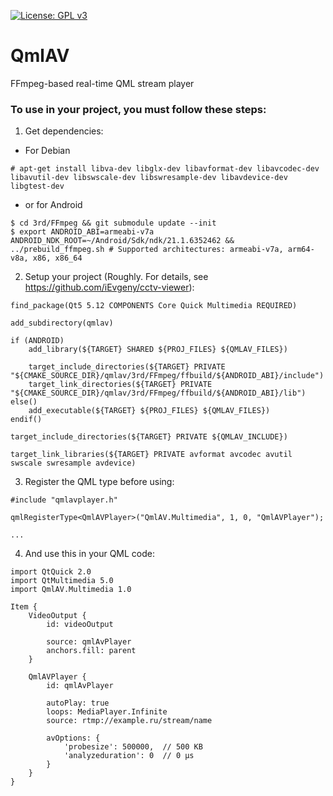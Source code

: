 [![License: GPL v3](https://img.shields.io/badge/License-GPLv3-blue.svg)](https://www.gnu.org/licenses/gpl-3.0)

# QmlAV
FFmpeg-based real-time QML stream player

### To use in your project, you must follow these steps:

1. Get dependencies:

* For Debian

```
# apt-get install libva-dev libglx-dev libavformat-dev libavcodec-dev libavutil-dev libswscale-dev libswresample-dev libavdevice-dev libgtest-dev
```

* or for Android

```
$ cd 3rd/FFmpeg && git submodule update --init
$ export ANDROID_ABI=armeabi-v7a ANDROID_NDK_ROOT=~/Android/Sdk/ndk/21.1.6352462 && ../prebuild_ffmpeg.sh # Supported architectures: armeabi-v7a, arm64-v8a, x86, x86_64
```

2. Setup your project (Roughly. For details, see https://github.com/iEvgeny/cctv-viewer):

```
find_package(Qt5 5.12 COMPONENTS Core Quick Multimedia REQUIRED)

add_subdirectory(qmlav)

if (ANDROID)
    add_library(${TARGET} SHARED ${PROJ_FILES} ${QMLAV_FILES})

    target_include_directories(${TARGET} PRIVATE "${CMAKE_SOURCE_DIR}/qmlav/3rd/FFmpeg/ffbuild/${ANDROID_ABI}/include")
    target_link_directories(${TARGET} PRIVATE "${CMAKE_SOURCE_DIR}/qmlav/3rd/FFmpeg/ffbuild/${ANDROID_ABI}/lib")
else()
    add_executable(${TARGET} ${PROJ_FILES} ${QMLAV_FILES})
endif()

target_include_directories(${TARGET} PRIVATE ${QMLAV_INCLUDE})

target_link_libraries(${TARGET} PRIVATE avformat avcodec avutil swscale swresample avdevice)
```

3. Register the QML type before using:

```
#include "qmlavplayer.h"

qmlRegisterType<QmlAVPlayer>("QmlAV.Multimedia", 1, 0, "QmlAVPlayer");

...
```

4. And use this in your QML code:

```
import QtQuick 2.0
import QtMultimedia 5.0
import QmlAV.Multimedia 1.0

Item {
    VideoOutput {
        id: videoOutput

        source: qmlAvPlayer
        anchors.fill: parent
    }

    QmlAVPlayer {
        id: qmlAvPlayer

        autoPlay: true
        loops: MediaPlayer.Infinite
        source: rtmp://example.ru/stream/name

        avOptions: {
            'probesize': 500000,  // 500 KB
            'analyzeduration': 0  // 0 µs
        }
    }
}
```
